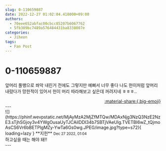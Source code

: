 ```yaml
---
slug: 0-110659887
date: 2022-12-27 01:02:04.418000+09:00
authors:
  - 70eee652abfac00cbcc85207b6067762
  - 5fb309bc7489a576484431ba8338807e
categories:
  - Jiheon
tags:
  - Fan Post
---
```


# 0-110659887

<div class="post-container" markdown="1">
<div class="content-container md-sidebar__scrollwrap" markdown="1">

앞머리 풀뱅으로 쏴악 내린거 전에도 그렇지만 예뻐서 너무 좋다 나도 헌이처럼 앞머리 내럈다가 망한적이 있어서 헌이 머리 따라해보고 싶은데 꺼려지네 ㅎㅎㅎ..

</div>
</div>

<div style="text-align: right;" markdown="1">
<a href="https://weverse.io/fromis9/fanpost/0-110659887" style="text-align: right;">:material-share:{.big-emoji}</a>
</div>
---

<div class="comments-container md-sidebar__scrollwrap" markdown="1">
<div class="comment" markdown="1">
<div class='id-container' markdown="1">
![](https://phinf.wevpstatic.net/MjAyMzA2MjZfMTQw/MDAxNjg3NzQ3NzE2NzE3.sTjhSGjoy3v4YWgOusaUyTJCAiIDDI34b7SBTjVAeUIg.TVETBI6wZ_tQjmoAsCS6Vr6bBETPlgMZy-YwTa6Gs0wg.JPEG/image.jpg?type=s72){ loading=lazy }
**<span class="artist">지헌</span>** <small>Dec 27 2022, 01:04</small><br>
</div>
<div class='comment-body' markdown="1">
하고싶을 때는 해야 돼!!
</div>
</div>
</div>
---
